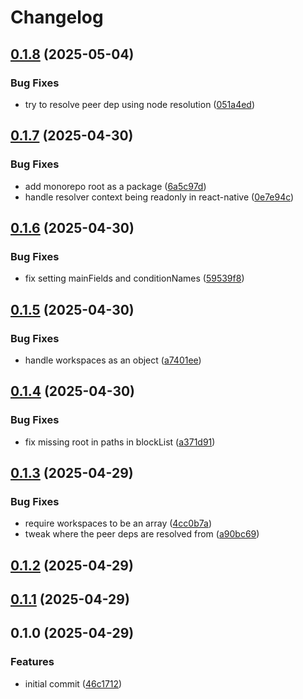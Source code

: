 # Changelog

## [0.1.8](https://github.com/satya164/react-native-monorepo-config/compare/v0.1.7...v0.1.8) (2025-05-04)

### Bug Fixes

* try to resolve peer dep using node resolution ([051a4ed](https://github.com/satya164/react-native-monorepo-config/commit/051a4ed009618e4adb6561bd66251693f9a6ca8e))

## [0.1.7](https://github.com/satya164/react-native-monorepo-config/compare/v0.1.6...v0.1.7) (2025-04-30)

### Bug Fixes

* add monorepo root as a package ([6a5c97d](https://github.com/satya164/react-native-monorepo-config/commit/6a5c97d2c0a3fcb385019102506d5bf39e930a8d))
* handle resolver context being readonly in react-native ([0e7e94c](https://github.com/satya164/react-native-monorepo-config/commit/0e7e94cd10ed54216b91bdbe46dcad962eafcec4))

## [0.1.6](https://github.com/satya164/react-native-monorepo-config/compare/v0.1.5...v0.1.6) (2025-04-30)

### Bug Fixes

* fix setting mainFields and conditionNames ([59539f8](https://github.com/satya164/react-native-monorepo-config/commit/59539f8fc3f750d085dedb7fadaeb09b476841d2))

## [0.1.5](https://github.com/satya164/react-native-monorepo-config/compare/v0.1.4...v0.1.5) (2025-04-30)

### Bug Fixes

* handle workspaces as an object ([a7401ee](https://github.com/satya164/react-native-monorepo-config/commit/a7401ee02963ef6be78984c573d67e8546444591))

## [0.1.4](https://github.com/satya164/react-native-monorepo-config/compare/v0.1.3...v0.1.4) (2025-04-30)

### Bug Fixes

* fix missing root in paths in blockList ([a371d91](https://github.com/satya164/react-native-monorepo-config/commit/a371d918061b16f11621d246130ee7d7ccba94cb))

## [0.1.3](https://github.com/satya164/react-native-monorepo-config/compare/v0.1.2...v0.1.3) (2025-04-29)

### Bug Fixes

* require workspaces to be an array ([4cc0b7a](https://github.com/satya164/react-native-monorepo-config/commit/4cc0b7a179b0d241b3ccc5ccef2290a27b169c6f))
* tweak where the peer deps are resolved from ([a90bc69](https://github.com/satya164/react-native-monorepo-config/commit/a90bc69df437a42b6cd1fec8ca7b076b64baa0f8))

## [0.1.2](https://github.com/satya164/react-native-monorepo-config/compare/v0.1.1...v0.1.2) (2025-04-29)

## [0.1.1](https://github.com/satya164/react-native-monorepo-config/compare/v0.1.0...v0.1.1) (2025-04-29)

## 0.1.0 (2025-04-29)

### Features

* initial commit ([46c1712](https://github.com/satya164/react-native-monorepo-config/commit/46c171265dfbd786b6de42ebc2b45ec63976a097))

